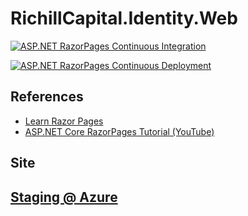 # RichillCapital.Identity.Web

[![ASP.NET RazorPages Continuous Integration](https://github.com/MengsyueAmaoTsai/Identity.Web.RazorPages/actions/workflows/ci.yml/badge.svg)](https://github.com/MengsyueAmaoTsai/Identity.Web.RazorPages/actions/workflows/ci.yml)

[![ASP.NET RazorPages Continuous Deployment](https://github.com/MengsyueAmaoTsai/Identity.Web.RazorPages/actions/workflows/cd.yml/badge.svg)](https://github.com/MengsyueAmaoTsai/Identity.Web.RazorPages/actions/workflows/cd.yml)

## References

- [Learn Razor Pages](https://www.learnrazorpages.com/)
- [ASP.NET Core RazorPages Tutorial (YouTube)](https://www.youtube.com/playlist?list=PL6n9fhu94yhX6J31qad0wSO1N_rgGbOPV)

## Site

## [Staging @ Azure](https://identity.richillcapital.com)
